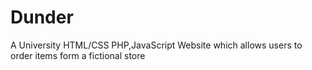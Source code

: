 # Dunder

A University HTML/CSS PHP,JavaScript Website which allows users to order items form a fictional store
